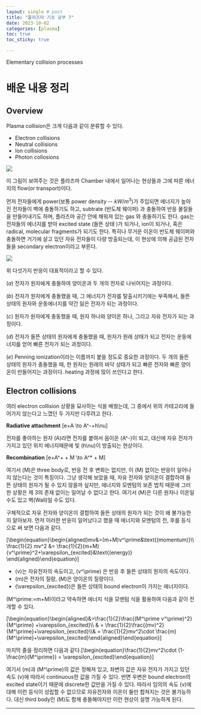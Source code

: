 ```yaml
---
layout: single # post
title: "플라즈마 기초 공부 7"
date: 2023-10-02
categories: [plasma]
toc: true
toc_sticky: true

---
```


Elementary collision processes

# 배운 내용 정리 
## Overview

Plasma collision은 크게 다음과 같이 분류할 수 있다. 

- Electron collisions
- Neutral collisions
- Ion collisions
- Photon collosions

![](../images/power_absorption_schematic.png)

이 그림이 보여주는 것은 플라즈마 Chamber 내에서 일어나는 현상들과 그에 따른 에너지의 flow$($or transport$)$이다.

먼저 전자들에게 power$($보통 power density -- $kW/m^3)$가 주입되면 에너지가 높아진 전자들이 벽에 충돌하기도 하고, subtrate $($반도체 웨이퍼$)$ 과 충돌하여 반응 물질들을 만들어내기도 하며, 플라즈마 공간 안에 채워져 있는 gas 와 충돌하기도 한다. gas는 전자들의 에너지를 받아 excited state $($들뜬 상태 $)$가 되거나, ion이 되거나, 혹은 radical, molecular fragments가 되기도 한다. 특히나 무거운 이온이 반도체 웨이퍼와 충돌하면 거기에 살고 있던 자유 전자들이 다량 방출되는데, 이 현상에 의해 공급된 전자들을 secondary electron이라고 부른다. 

![](../images/elementary_collisions.png)

위 다섯가지 반응이 대표적이라고 할 수 있다. 

$(a)$ 전자가 원자에게 충돌하여 양이온과 두 개의 전자로 나뉘어지는 과정이다. 

$(b)$ 전자가 원자에게 충돌했을 때, 그 에너지가 전자를 탈출시키기에는 부족해서, 들뜬 상태의 원자와 운동에너지를 약간 잃은 전자가 되는 과정이다.

$(c)$ 원자가 원자에게 충동했을 때, 원자 하나와 양이온 하나, 그리고 자유 전자가 되는 과정이다. 

$(d)$ 전자가 들뜬 상태의 원자에게 충돌했을 때, 원자가 원래 상태가 되고 전자는 운동에너지를 얻어 빠른 전자가 되는 과정이다.

$(e)$ Penning ionization이라는 이름까지 붙을 정도로 중요한 과정이다. 두 개의 들뜬 상태의 원자가 충돌했을 때, 한 원자는 원래의 바닥 상태가 되고 빠른 전자와 빠른 양이온이 만들어지는 과정이다. heating 과정에 많이 쓰인다고 한다. 

## Electron collisions

여러 electron collision 상황을 묘사하는 식을 배웠는데, 그 중에서 위의 카테고리에 들어가지 않는다고 느꼈던 두 가지만 다루려고 한다. 

**Radiative attachment**
\[e+A \to A^-+h\nu\]

전자를 좋아하는 원자 \(A\)라면 전자를 붙여서 음이온 \(A^-\)이 되고, 대신에 자유 전자가 가지고 있던 위치 에너지때문에 빛 \(h\nu\)이 방출되는 현상이다.

**Recombination**
\[e+A^+ + M \to A^* + M\]

여기서 \(M\)은 three body로, 반응 전 후 변화는 없지만, 이 \(M\) 없이는 반응이 일어나지 않는다는 것이 특징이다. 그냥 생각해 보았을 때, 자유 전자와 양이온이 결합하여 들뜬 상태의 원자가 될 수 있지 않을까 싶지만, 에너지와 모멘텀의 보존 법칙 때문에 그러한 상황은 제 3의 존재 없이는 일어날 수 없다고 한다. 여기서 \(M\)은 다른 원자나 이온일 수도 있고 벽$($Wall$)$일 수도 있다. 

구체적으로 자유 전자와 양이온이 결합하여 들뜬 상태의 원자가 되는 것이 왜 불가능한지 알아보자. 먼저 이러한 반응이 일어났다고 했을 때 에너지와 모멘텀의 전, 후를 등식으로 써 보면 다음과 같다. 

\[\begin{equation}\begin{aligned}mv&=(m+M)v^\prime&\text{(momentum)}\\\\ \frac{1}{2} mv^2 &= \frac{1}{2}(m+M) {v^\prime}^2+\varepsilon_{excited}&\text{(energy)} \end{aligned}\end{equation}\]

- \(v\)는 자유전자의 속도이고, \(v^\prime\) 은 반응 후 들뜬 상태의 원자의 속도이다. 
- \(m\)은 전자의 질량, \(M\)은 양이온의 질량이다.
- \(\varepsilon_{excited}\)은 들뜬 상태의 bound electron이 가지는 에너지이다.

\(M^\prime:=m+M\)이라고 약속하면 에너지 식을 모멘텀 식을 활용하여 다음과 같이 전개할 수 있다. 

\[\begin{equation}\begin{aligned}&=\frac{1}{2}\frac{(M^\prime v^\prime)^2}{M^\prime} +\varepsilon_{excited}\\\\ & = \frac{1}{2}\frac{(mv)^2}{M^\prime}+\varepsilon_{excited}\\\\& = \frac{1}{2}mv^2\cdot \frac{m}{M^\prime}+\varepsilon_{excited}\end{aligned}\end{equation}\]

마지막 줄을 정리하면 다음과 같다.\[\begin{equation}\frac{1}{2}mv^2\cdot (1-\frac{m}{M^\prime}) = \varepsilon_{excited}\end{equation}\] 

여기서 \(m\)과 \(M^\prime\)의 값은 정해져 있고, 좌변의 값은 자유 전자가 가지고 있던 속도 \(v\)에 따라서 continuous한 값을 가질 수 있다. 반면 우변은 bound electron의 excited state이기 때문에 discrete한 값만을 가질 수 있다. 따라서 임의의 속도 \(v\)에 대해 이런 등식이 성립할 수 없으므로 자유전자와 이온이 둘만 합쳐지는 것은 불가능하다. 대신 third body인 \(M\)도 함께 충돌해야지만 이런 현상이 설명 가능하게 된다.


---